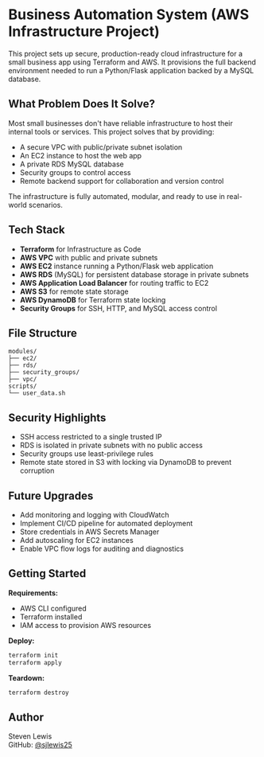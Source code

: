 # Business Automation System (AWS Infrastructure Project)

This project sets up secure, production-ready cloud infrastructure for a small business app using Terraform and AWS. It provisions the full backend environment needed to run a Python/Flask application backed by a MySQL database.

## What Problem Does It Solve?

Most small businesses don't have reliable infrastructure to host their internal tools or services. This project solves that by providing:

- A secure VPC with public/private subnet isolation  
- An EC2 instance to host the web app  
- A private RDS MySQL database  
- Security groups to control access  
- Remote backend support for collaboration and version control  

The infrastructure is fully automated, modular, and ready to use in real-world scenarios.

## Tech Stack

- **Terraform** for Infrastructure as Code  
- **AWS VPC** with public and private subnets  
- **AWS EC2** instance running a Python/Flask web application  
- **AWS RDS** (MySQL) for persistent database storage in private subnets  
- **AWS Application Load Balancer** for routing traffic to EC2  
- **AWS S3** for remote state storage  
- **AWS DynamoDB** for Terraform state locking  
- **Security Groups** for SSH, HTTP, and MySQL access control  

## File Structure

```
modules/
├── ec2/
├── rds/
├── security_groups/
├── vpc/
scripts/
└── user_data.sh
```

## Security Highlights

- SSH access restricted to a single trusted IP  
- RDS is isolated in private subnets with no public access  
- Security groups use least-privilege rules  
- Remote state stored in S3 with locking via DynamoDB to prevent corruption  

## Future Upgrades

- Add monitoring and logging with CloudWatch  
- Implement CI/CD pipeline for automated deployment  
- Store credentials in AWS Secrets Manager  
- Add autoscaling for EC2 instances  
- Enable VPC flow logs for auditing and diagnostics  

## Getting Started

**Requirements:**
- AWS CLI configured  
- Terraform installed  
- IAM access to provision AWS resources  

**Deploy:**
```bash
terraform init
terraform apply
```

**Teardown:**
```bash
terraform destroy
```

## Author

Steven Lewis  
GitHub: [@sjlewis25](https://github.com/sjlewis25)
